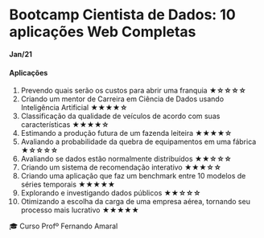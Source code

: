 
# Bootcamp Cientista de Dados: 10 aplicações Web Completas
**Jan/21**


#### Aplicações
1.  Prevendo quais serão os custos para abrir uma franquia  **★☆☆☆☆**
2.  Criando um mentor de Carreira em Ciência de Dados usando Inteligência Artificial  **★★★★☆**
3.  Classificação da qualidade de veículos de acordo com suas características  **★★★★☆**
4.  Estimando a produção futura de um fazenda leiteira  **★★★★☆**
5.  Avaliando a probabilidade da quebra de equipamentos em uma fábrica  **★☆☆☆☆**
6.  Avaliando se dados estão normalmente distribuídos  **★★☆☆☆**
7.  Criando um sistema de recomendação interativo  **★★★☆☆**
8.  Criando uma aplicação que faz um benchmark entre 10 modelos de séries temporais  **★★★★★**
9.  Explorando e investigando dados públicos  **★★☆☆☆**
10.  Otimizando a escolha da carga de uma empresa aérea, tornando seu processo mais lucrativo  **★★★★★**


:mortar_board: Curso Profº Fernando Amaral


